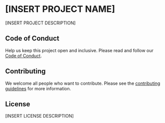 # [INSERT PROJECT NAME]

[INSERT PROJECT DESCRIPTION]

## Code of Conduct

Help us keep this project open and inclusive. Please read and follow our
[Code of Conduct](CODE_OF_CONDUCT.md).

## Contributing

We welcome all people who want to contribute. Please see the
[contributing guidelines](CONTRIBUTING.md) for more information.

## License

[INSERT LICENSE DESCRIPTION]

